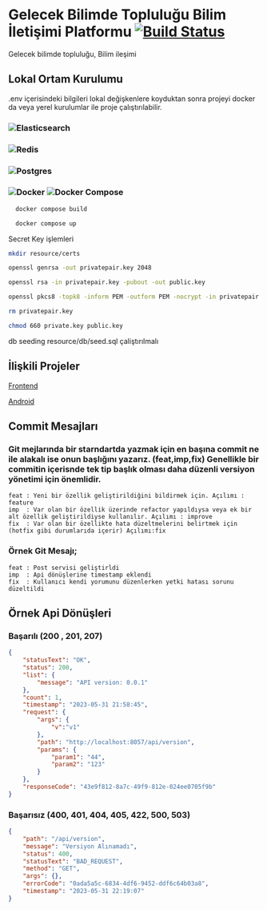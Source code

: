 # Gelecek Bilimde Topluluğu Bilim İletişimi Platformu [![Build Status](https://github.com/spring-projects/spring-petclinic/actions/workflows/maven-build.yml/badge.svg)](https://github.com/spring-projects/spring-petclinic/actions/workflows/maven-build.yml)

Gelecek bilimde topluluğu, Bilim ileşimi 

## Lokal Ortam Kurulumu

.env içerisindeki bilgileri lokal değişkenlere koyduktan sonra projeyi docker da veya yerel kurulumlar ile proje çalıştırılabilir.

###  ![Elasticsearch](https://img.shields.io/badge/Elasticsearch-=&nbsp;&nbsp;&nbsp;v8.1.0-green) 
###  ![Redis](https://img.shields.io/badge/Redis-=&nbsp;&nbsp;v6.2.7-green)
###  ![Postgres](https://img.shields.io/badge/Postgres-=&nbsp;&nbsp;v15.3-green)
###  ![Docker](https://img.shields.io/badge/Docker-=&nbsp;&nbsp;v20.10.22-green) ![Docker Compose](https://img.shields.io/badge/Docker&nbsp;Compose-=&nbsp;&nbsp;v2.15.1-green)

```bash
  docker compose build
```

```bash
  docker compose up
```

Secret Key işlemleri 
``` bash
mkdir resource/certs
```
``` bash
openssl genrsa -out privatepair.key 2048
```

``` bash
openssl rsa -in privatepair.key -pubout -out public.key
```

``` bash
openssl pkcs8 -topk8 -inform PEM -outform PEM -nocrypt -in privatepair.key -out private.key
```

``` bash
rm privatepair.key
```

``` bash
chmod 660 private.key public.key
```

db seeding 
resource/db/seed.sql çaliştırılmalı


## İlişkili Projeler

[Frontend](https://github.com/gelecekbilimde/gelecek-bilimde-frontend)

[Android](https://github.com/gelecekbilimde/Android-Application)


## Commit Mesajları
### Git mejlarında bir starndartda yazmak için en başına commit ne ile alakalı ise onun başlığını yazarız. (feat,imp,fix) Genellikle bir commitin içerisnde tek tip başlık olması daha düzenli versiyon yönetimi için önemlidir.
```text
feat : Yeni bir özellik geliştirildiğini bildirmek için. Açılımı : feature 
imp  : Var olan bir özellik üzerinde refactor yapıldıysa veya ek bir alt özellik geliştirildiyse kullanılır. Açılımı : improve
fix  : Var olan bir özellikte hata düzeltmelerini belirtmek için (hotfix gibi durumlarıda içerir) Açılımı:fix
```

### Örnek Git Mesajı;
```text
feat : Post servisi geliştirldi
imp  : Api dönüşlerine timestamp eklendi
fix  : Kullanıcı kendi yorumunu düzenlerken yetki hatası sorunu düzeltildi
```

## Örnek Api Dönüşleri 
### Başarılı (200 , 201, 207)
``` json
{
    "statusText": "OK",
    "status": 200,
    "list": {
        "message": "API version: 0.0.1"
    },
    "count": 1,
    "timestamp": "2023-05-31 21:58:45",
    "request": {
        "args": {
            "v":"v1"
        },
        "path": "http://localhost:8057/api/version",
        "params": {
            "param1": "44",
            "param2": "123"
        }
    },
    "responseCode": "43e9f812-8a7c-49f9-812e-024ee0705f9b"
}
```
### Başarısız (400, 401, 404, 405, 422, 500, 503)
``` json
{
    "path": "/api/version",
    "message": "Versiyon Alınamadı",
    "status": 400,
    "statusText": "BAD_REQUEST",
    "method": "GET",
    "args": {},
    "errorCode": "0ada5a5c-6834-4df6-9452-ddf6c64b03a8",
    "timestamp": "2023-05-31 22:19:07"
}
```
